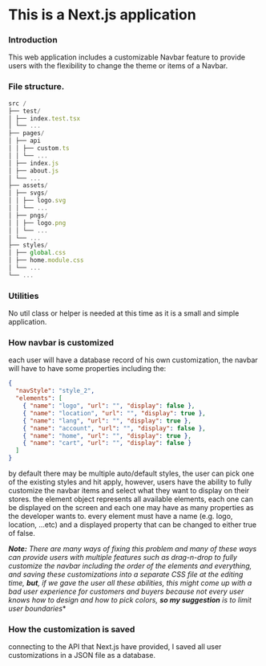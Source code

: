 # This is a Next.js application

### Introduction

This web application includes a customizable Navbar feature to provide users with the flexibility to change the theme or items of a Navbar.

### File structure.

```jsx
src /
├── test/
│ ├── index.test.tsx
│ └── ...
├── pages/
│ ├── api
│ │ ├── custom.ts
│ │ └── ...
│ ├── index.js
│ ├── about.js
│ └── ...
├── assets/
│ ├── svgs/
│ │ ├── logo.svg
│ │ └── ...
│ ├── pngs/
│ │ ├── logo.png
│ │ └── ...
│ └── ...
├── styles/
│ ├── global.css
│ ├── home.module.css
│ └── ...
└── ...
```

### Utilities

No util class or helper is needed at this time as it is a small and simple application.

### How navbar is customized

each user will have a database record of his own customization, the navbar will have to have some properties including the:

```json
{
  "navStyle": "style_2",
  "elements": [
    { "name": "logo", "url": "", "display": false },
    { "name": "location", "url": "", "display": true },
    { "name": "lang", "url": "", "display": true },
    { "name": "account", "url": "", "display": false },
    { "name": "home", "url": "", "display": true },
    { "name": "cart", "url": "", "display": false }
  ]
}
```

by default there may be multiple auto/default styles, the user can pick one of the existing styles and hit apply, however, users have the ability to fully customize the navbar items and select what they want to display on their stores.
the element object represents all available elements, each one can be displayed on the screen and each one may have as many properties as the developer wants to.
every element must have a name (e.g. logo, location, ...etc) and a displayed property that can be changed to either true of false.

***Note:** There are many ways of fixing this problem and many of these ways can provide users with multiple features such as drag-n-drop to fully customize the navbar including the order of the elements and everything, and saving these customizations into a separate CSS file at the editing time, **but**, if we gave the user all these abilities, this might come up with a bad user experience for customers and buyers because not every user knows how to design and how to pick colors, **so my suggestion** is to limit user boundaries**

### How the customization is saved

connecting to the API that Next.js have provided, I saved all user customizations in a JSON file as a database.
